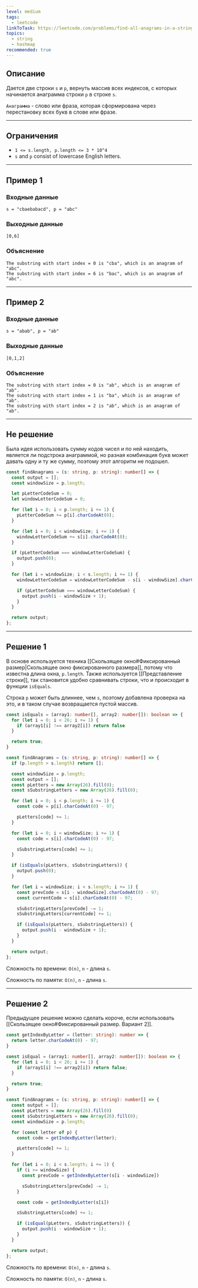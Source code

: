 ```yaml
---
level: medium
tags:
  - leetcode
linkToTask: https://leetcode.com/problems/find-all-anagrams-in-a-string/description/
topics:
  - string
  - hashmap
recommended: true
---
```

## Описание

Дается две строки `s` и `p`, вернуть массив всех индексов, с которых начинается анаграмма строки `p` в строке `s`.

`Анаграмма` - слово или фраза, которая сформирована через перестановку всех букв в слове или фразе. 

---
## Ограничения

- `1 <= s.length, p.length <= 3 * 10^4`
- `s` and `p` consist of lowercase English letters.

---
## Пример 1

### Входные данные

```
s = "cbaebabacd", p = "abc"
```
### Выходные данные

```
[0,6]
```
### Объяснение

```
The substring with start index = 0 is "cba", which is an anagram of "abc".
The substring with start index = 6 is "bac", which is an anagram of "abc".
```

---
## Пример 2

### Входные данные

```
s = "abab", p = "ab"
```
### Выходные данные

```
[0,1,2]
```
### Объяснение

```
The substring with start index = 0 is "ab", which is an anagram of "ab".
The substring with start index = 1 is "ba", which is an anagram of "ab".
The substring with start index = 2 is "ab", which is an anagram of "ab".
```

---

## Не решение

Была идея использовать сумму кодов чисел и по ней находить, является ли подстрока анаграммой, но разная комбинация букв может давать одну и ту же сумму, поэтому этот алгоритм не подошел.

```typescript
const findAnagrams = (s: string, p: string): number[] => {
  const output = [];
  const windowSize = p.length;

  let pLetterCodeSum = 0;
  let windowLetterCodeSum = 0;

  for (let i = 0; i < p.length; i += 1) {
    pLetterCodeSum += p[i].charCodeAt(0);
  }

  for (let i = 0; i < windowSize; i += 1) {
    windowLetterCodeSum += s[i].charCodeAt(0);
  }

  if (pLetterCodeSum === windowLetterCodeSum) {
    output.push(0);
  }

  for (let i = windowSize; i < s.length; i += 1) {
    windowLetterCodeSum = windowLetterCodeSum - s[i - windowSize].charCodeAt(0) + s[i].charCodeAt(0);

    if (pLetterCodeSum === windowLetterCodeSum) {
      output.push(i - windowSize + 1);
    }
  }

  return output;
};
```

---
## Решение 1

В основе используется техника [[Скользящее окно#Фиксированный размер|Скользящее окно фиксированного размера]], потому что известна длина окна, `p.length`. Также используется [[Представление строки]], так становится удобно сравнивать строки, что и происходит в функции `isEquals`.

Строка `p` может быть длиннее, чем `s`, поэтому добавлена проверка на это, и в таком случае возвращается пустой массив.

```typescript
const isEquals = (array1: number[], array2: number[]): boolean => {
  for (let i = 0; i < 26; i += 1) {
    if (array1[i] !== array2[i]) return false
  }

  return true;
}

const findAnagrams = (s: string, p: string): number[] => {
  if (p.length > s.length) return [];

  const windowSize = p.length;
  const output = [];
  const pLetters = new Array(26).fill(0);
  const sSubstringLetters = new Array(26).fill(0);

  for (let i = 0; i < p.length; i += 1) {
    const code = p[i].charCodeAt(0) - 97;

    pLetters[code] += 1;
  }

  for (let i = 0; i < windowSize; i += 1) {
    const code = s[i].charCodeAt(0) - 97;

    sSubstringLetters[code] += 1;
  }

  if (isEquals(pLetters, sSubstringLetters)) {
    output.push(0);
  }

  for (let i = windowSize; i < s.length; i += 1) {
    const prevCode = s[i - windowSize].charCodeAt(0) - 97;
    const currentCode = s[i].charCodeAt(0) - 97;

    sSubstringLetters[prevCode] -= 1;
    sSubstringLetters[currentCode] += 1;

    if (isEquals(pLetters, sSubstringLetters)) {
      output.push(i - windowSize + 1);
    }
  }

  return output;
};
```

Сложность по времени: `O(n)`, `n` - длина `s`.

Сложность по памяти: `O(n)`, `n` - длина `s`.

---
## Решение 2

Предыдущее решение можно сделать короче, если использовать [[Скользящее окно#Фиксированный размер. Вариант 2]].

```typescript
const getIndexByLetter = (letter: string): number => {
  return letter.charCodeAt(0) - 97;
}

const isEqual = (array1: number[], array2: number[]): boolean => {
  for (let i = 0; i < 26; i += 1) {
    if (array1[i] !== array2[i]) return false;
  }

  return true;
}

const findAnagrams = (s: string, p: string): number[] => {
  const output = [];
  const pLetters = new Array(26).fill(0)
  const sSubstringLetters = new Array(26).fill(0);
  const windowSize = p.length;

  for (const letter of p) {
    const code = getIndexByLetter(letter);

    pLetters[code] += 1;
  }

  for (let i = 0; i < s.length; i += 1) {
    if (i >= windowSize) {
      const prevCode = getIndexByLetter(s[i - windowSize])

      sSubstringLetters[prevCode] -= 1;
    }

    const code = getIndexByLetter(s[i])

    sSubstringLetters[code] += 1;

    if (isEqual(pLetters, sSubstringLetters)) {
      output.push(i - windowSize + 1);
    }
  }

  return output;
};
```

Сложность по времени: `O(n)`, `n` - длина `s`.

Сложность по памяти: `O(n)`, `n` - длина `s`.